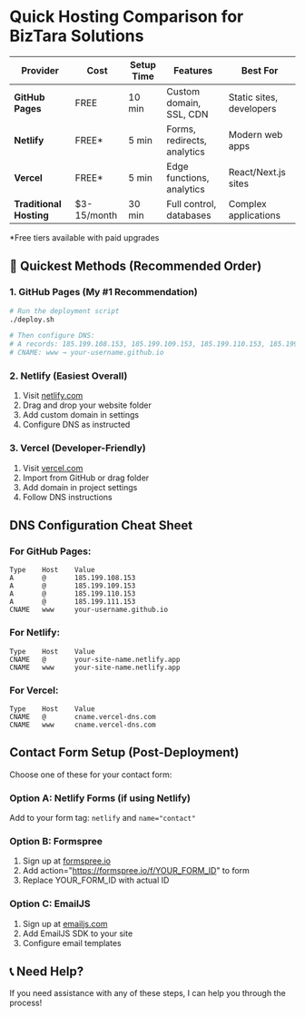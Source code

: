 # Quick Hosting Comparison for BizTara Solutions

| Provider | Cost | Setup Time | Features | Best For |
|----------|------|------------|----------|----------|
| **GitHub Pages** | FREE | 10 min | Custom domain, SSL, CDN | Static sites, developers |
| **Netlify** | FREE* | 5 min | Forms, redirects, analytics | Modern web apps |
| **Vercel** | FREE* | 5 min | Edge functions, analytics | React/Next.js sites |
| **Traditional Hosting** | $3-15/month | 30 min | Full control, databases | Complex applications |

*Free tiers available with paid upgrades

## 🚀 Quickest Methods (Recommended Order)

### 1. GitHub Pages (My #1 Recommendation)
```bash
# Run the deployment script
./deploy.sh

# Then configure DNS:
# A records: 185.199.108.153, 185.199.109.153, 185.199.110.153, 185.199.111.153
# CNAME: www → your-username.github.io
```

### 2. Netlify (Easiest Overall)
1. Visit [netlify.com](https://netlify.com)
2. Drag and drop your website folder
3. Add custom domain in settings
4. Configure DNS as instructed

### 3. Vercel (Developer-Friendly)
1. Visit [vercel.com](https://vercel.com)
2. Import from GitHub or drag folder
3. Add domain in project settings
4. Follow DNS instructions

## DNS Configuration Cheat Sheet

### For GitHub Pages:
```
Type    Host    Value
A       @       185.199.108.153
A       @       185.199.109.153  
A       @       185.199.110.153
A       @       185.199.111.153
CNAME   www     your-username.github.io
```

### For Netlify:
```
Type    Host    Value
CNAME   @       your-site-name.netlify.app
CNAME   www     your-site-name.netlify.app
```

### For Vercel:
```
Type    Host    Value
CNAME   @       cname.vercel-dns.com
CNAME   www     cname.vercel-dns.com
```

## Contact Form Setup (Post-Deployment)

Choose one of these for your contact form:

### Option A: Netlify Forms (if using Netlify)
Add to your form tag: `netlify` and `name="contact"`

### Option B: Formspree
1. Sign up at [formspree.io](https://formspree.io)
2. Add action="https://formspree.io/f/YOUR_FORM_ID" to form
3. Replace YOUR_FORM_ID with actual ID

### Option C: EmailJS
1. Sign up at [emailjs.com](https://emailjs.com)
2. Add EmailJS SDK to your site
3. Configure email templates

## 📞 Need Help?
If you need assistance with any of these steps, I can help you through the process!